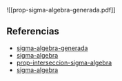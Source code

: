 ![[prop-sigma-algebra-generada.pdf]]

## Referencias
- [sigma-algebra-generada](./sigma-algebra-generada.md)
- [sigma-algebra](./sigma-algebra.md)
- [prop-interseccion-sigma-algebra](./prop-interseccion-sigma-algebra.md)
- [sigma-algebra](./sigma-algebra.md)
